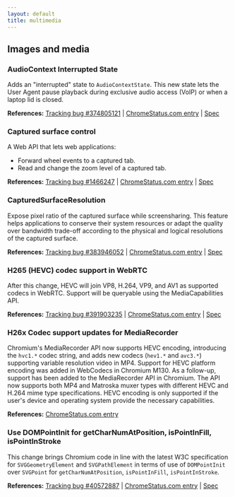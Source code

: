 ```yaml
---
layout: default
title: multimedia
---
```


## Images and media

### AudioContext Interrupted State

Adds an "interrupted" state to `AudioContextState`. This new state lets the User Agent pause playback during exclusive audio access (VoIP) or when a laptop lid is closed.

**References:** [Tracking bug #374805121](https://bugs.chromium.org/p/chromium/issues/detail?id=374805121) | [ChromeStatus.com entry](https://chromestatus.com/feature/5087843301908480) | [Spec](https://webaudio.github.io/web-audio-api/#AudioContextState)

### Captured surface control

A Web API that lets web applications:
- Forward wheel events to a captured tab.
- Read and change the zoom level of a captured tab.

**References:** [Tracking bug #1466247](https://bugs.chromium.org/p/chromium/issues/detail?id=1466247) | [ChromeStatus.com entry](https://chromestatus.com/feature/5064816815276032) | [Spec](https://wicg.github.io/captured-surface-control/)

### CapturedSurfaceResolution

Expose pixel ratio of the captured surface while screensharing. This feature helps applications to conserve their system resources or adapt the quality over bandwidth trade-off according to the physical and logical resolutions of the captured surface.

**References:** [Tracking bug #383946052](https://bugs.chromium.org/p/chromium/issues/detail?id=383946052) | [ChromeStatus.com entry](https://chromestatus.com/feature/5100866324422656) | [Spec](https://w3c.github.io/mediacapture-screen-share-extensions/#capturedsurfaceresolution)

### H265 (HEVC) codec support in WebRTC

After this change, HEVC will join VP8, H.264, VP9, and AV1 as supported codecs in WebRTC. Support will be queryable using the MediaCapabilities API.

**References:** [Tracking bug #391903235](https://bugs.chromium.org/p/chromium/issues/detail?id=391903235) | [ChromeStatus.com entry](https://chromestatus.com/feature/5104835309936640) | [Spec](https://www.w3.org/TR/webrtc/#dom-rtcrtpcodeccapability)

### H26x Codec support updates for MediaRecorder

Chromium's MediaRecorder API now supports HEVC encoding, introducing the `hvc1.*` codec string, and adds new codecs (`hev1.*` and `avc3.*`) supporting variable resolution video in MP4. Support for HEVC platform encoding was added in WebCodecs in Chromium M130. As a follow-up, support has been added to the MediaRecorder API in Chromium. The API now supports both MP4 and Matroska muxer types with different HEVC and H.264 mime type specifications. HEVC encoding is only supported if the user's device and operating system provide the necessary capabilities.

**References:** [ChromeStatus.com entry](https://chromestatus.com/feature/5103892473503744)

### Use DOMPointInit for getCharNumAtPosition, isPointInFill, isPointInStroke

This change brings Chromium code in line with the latest W3C specification for `SVGGeometryElement` and `SVGPathElement` in terms of use of `DOMPointInit` over `SVGPoint` for `getCharNumAtPosition`, `isPointInFill`, `isPointInStroke`.

**References:** [Tracking bug #40572887](https://bugs.chromium.org/p/chromium/issues/detail?id=40572887) | [ChromeStatus.com entry](https://chromestatus.com/feature/5084627093929984) | [Spec](https://www.w3.org/TR/SVG2/types.html#InterfaceDOMPointInit)
